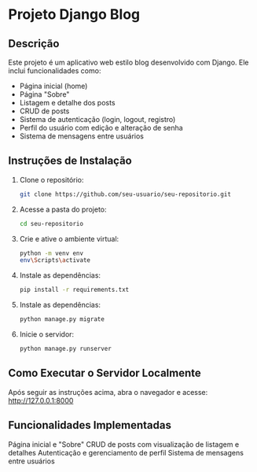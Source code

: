 # Projeto Django Blog

## Descrição
Este projeto é um aplicativo web estilo blog desenvolvido com Django. Ele inclui funcionalidades como:
- Página inicial (home)
- Página "Sobre"
- Listagem e detalhe dos posts
- CRUD de posts
- Sistema de autenticação (login, logout, registro)
- Perfil do usuário com edição e alteração de senha
- Sistema de mensagens entre usuários

## Instruções de Instalação
1. Clone o repositório:
   ```bash
   git clone https://github.com/seu-usuario/seu-repositorio.git

2. Acesse a pasta do projeto:
   ```bash
   cd seu-repositorio

3. Crie e ative o ambiente virtual:
   ```bash
   python -m venv env
   env\Scripts\activate

4. Instale as dependências:
   ```bash
   pip install -r requirements.txt

5. Instale as dependências:
   ```bash
   python manage.py migrate

6. Inicie o servidor:
   ```bash
   python manage.py runserver

## Como Executar o Servidor Localmente
Após seguir as instruções acima, abra o navegador e acesse: http://127.0.0.1:8000

## Funcionalidades Implementadas
Página inicial e "Sobre"
CRUD de posts com visualização de listagem e detalhes
Autenticação e gerenciamento de perfil
Sistema de mensagens entre usuários